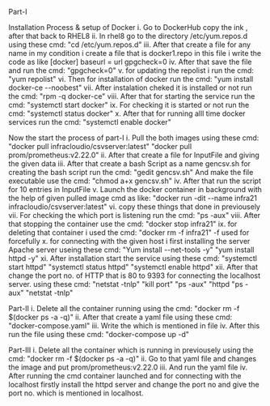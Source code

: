 Part-I

Installation Process & setup of Docker
i. Go to DockerHub copy the ink , after that back to RHEL8
ii. In rhel8 go to the directory /etc/yum.repos.d using these cmd:
"cd /etc/yum.repos.d"
iii. After that create a file for any name in my condition i create a file that is docker1.repo
in this file i write the code as like
[docker]
baseurl = url
gpgcheck=0
iv. After that save the file and run the cmd:
"gpgcheck=0"
v. for updating the repolist i run the cmd:
"yum repolist"
vi. Then for installation of docker run the cmd:
"yum install docker-ce --noobest"
vii. After instalation cheked it is installed or not run the cmd:
"rpm -q docker-ce"
viii. After that for starting the service run the cmd:
"systemctl start docker"
ix. For checking it is started or not run the cmd:
"systemctl status docker"
x. After that for running alll time docker services run the cmd:
"systemctl enable docker"

Now the start the process of part-I
i. Pull the both images using these cmd:
"docker pull infracloudio/csvserver:latest"
"docker pull prom/prometheus:v2.22.0"
ii. After that create a file for InputFile and giving the given data
iii. After that create a bash Script as a name gencsv.sh for creating the bash script run the cmd:
"gedit gencsv.sh" And make the file executable use the cmd:
"chmod a+x gencsv.sh"
iv. After that run the script for 10 entries in InputFile
v. Launch the docker container in background with the help of given pulled image cmd as like:
"docker run -dit --name infra21 infracloudio/csvserver:latest"
vi. copy these things that done in previousely
vii. For checking the which port is listening run the cmd:
"ps -aux"
viii. After that stopping the container use the cmd:
"docker stop infra21"
ix. for deleting that container i used the cmd:
"docker rm -f infra21" -f used for forcefully
x. for connecting with the given host i first installing the server Apache server useing these cmd:
"Yum install --net-tools -y"
"yum install httpd -y"
xi. After installation start the service using these cmd:
"systemctl start httpd"
"systemctl status httpd"
"systemctl enable httpd"
xii. After that change the port no. of HTTP that is 80 to 9393 for connecting the localhost server. using these cmd:
"netstat -tnlp"
"kill port"
"ps -aux"
"httpd
"ps -aux"
"netstat -tnlp"

Part-II
i. Delete all the container running using the cmd:
"docker rm -f $(docker ps -a -q)"
ii. After that create a yaml file using these cmd:
"docker-compose.yaml"
iii. Write the which is mentioned in file
iv. After this run the file using these cmd:
"docker-compose up -d"

Part-III
i. Delete all the container which is running in previousely using the cmd:
"docker rm -f $(docker ps -a -q)"
ii. Go to that yaml file and changes the image and put prom/prometheus:v2.22.0
iii. And run the yaml file
iv. After running the cmd container launched and for connecting with the localhost firstly install the httpd server
and change the port no and give the port no. which is mentioned in localhost.
